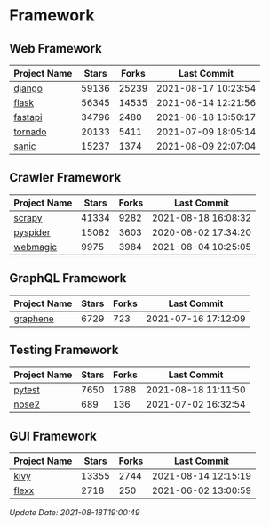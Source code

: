 # Framework

## Web Framework
| Project Name | Stars | Forks | Last Commit |
| ------------ | ----- | ----- | ----------- |
| [django](https://github.com/django/django) | 59136 | 25239 | 2021-08-17 10:23:54 |
| [flask](https://github.com/pallets/flask) | 56345 | 14535 | 2021-08-14 12:21:56 |
| [fastapi](https://github.com/tiangolo/fastapi) | 34796 | 2480 | 2021-08-18 13:50:17 |
| [tornado](https://github.com/tornadoweb/tornado) | 20133 | 5411 | 2021-07-09 18:05:14 |
| [sanic](https://github.com/sanic-org/sanic) | 15237 | 1374 | 2021-08-09 22:07:04 |

## Crawler Framework
| Project Name | Stars | Forks | Last Commit |
| ------------ | ----- | ----- | ----------- |
| [scrapy](https://github.com/scrapy/scrapy) | 41334 | 9282 | 2021-08-18 16:08:32 |
| [pyspider](https://github.com/binux/pyspider) | 15082 | 3603 | 2020-08-02 17:34:20 |
| [webmagic](https://github.com/code4craft/webmagic) | 9975 | 3984 | 2021-08-04 10:25:05 |

## GraphQL Framework
| Project Name | Stars | Forks | Last Commit |
| ------------ | ----- | ----- | ----------- |
| [graphene](https://github.com/graphql-python/graphene) | 6729 | 723 | 2021-07-16 17:12:09 |

## Testing Framework
| Project Name | Stars | Forks | Last Commit |
| ------------ | ----- | ----- | ----------- |
| [pytest](https://github.com/pytest-dev/pytest) | 7650 | 1788 | 2021-08-18 11:11:50 |
| [nose2](https://github.com/nose-devs/nose2) | 689 | 136 | 2021-07-02 16:32:54 |

## GUI Framework
| Project Name | Stars | Forks | Last Commit |
| ------------ | ----- | ----- | ----------- |
| [kivy](https://github.com/kivy/kivy) | 13355 | 2744 | 2021-08-14 12:15:19 |
| [flexx](https://github.com/flexxui/flexx) | 2718 | 250 | 2021-06-02 13:00:59 |

*Update Date: 2021-08-18T19:00:49*